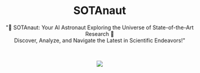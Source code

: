 <div align="center">

# SOTAnaut

"🚀 SOTAnaut: Your AI Astronaut Exploring the Universe of State-of-the-Art Research 🌌 <br>
Discover, Analyze, and Navigate the Latest in Scientific Endeavors!"

</div>

<br>

<div align="center">

![](https://github.com/PuchalaS/SOTAnaut/blob/main/images/banner.png)

</div>
